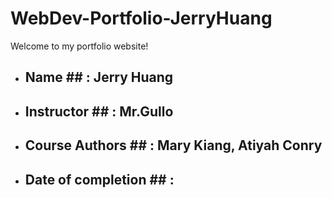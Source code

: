 # WebDev-Portfolio-JerryHuang
Welcome to my portfolio website!

- ## Name ## : Jerry Huang
- ## Instructor ## : Mr.Gullo
- ## Course Authors ## : Mary Kiang, Atiyah Conry
- ## Date of completion ## :
